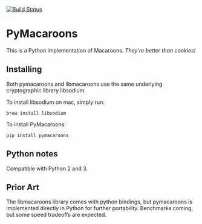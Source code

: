 [![Build Status](https://travis-ci.org/ecordell/pymacaroons.svg?branch=master)](https://travis-ci.org/ecordell/pymacaroons)

# PyMacaroons

This is a Python implementation of Macaroons. *They're better than cookies!*

## Installing 

Both pymacaroons and libmacaroons use the same underlying cryptographic library libsodium.

To install libsodium on mac, simply run:

    brew install libsodium

To install PyMacaroons:

    pip install pymacaroons


## Python notes

Compatible with Python 2 and 3. 

## Prior Art

The libmacaroons library comes with python bindings, but pymacaroons is implemented directly in Python for further portability. Benchmarks coming, but some speed tradeoffs are expected.
